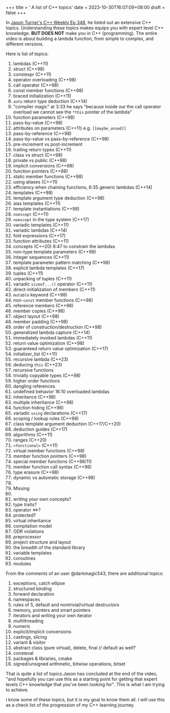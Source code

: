 +++
title = ' A list of C++ topics'
date = 2023-10-30T16:07:09+08:00
draft = false 
+++

In [Jason Turner's C++ Weekly Ep 348](https://www.youtube.com/watch?v=VpqwCDSfgz0), he listed out an extensive C++ topics. Understanding these topics makes equips you with expert level C++ knowledge. **BUT DOES NOT** make you in C++ (programming). The entire video is about building a lambda function, from simple to complex, and different versions.

Here is list of topics:

1. lambdas (C++11)
2. struct (C++98)
3. constexpr (C++11)
4. operator overloading (C++98)
5. call operator (C++98)
6. const member functions (C++98)
7. braced initialization (C++11)
8. `auto` return type deduction (C++14)
9. "compiler magic" at 3:33 he says "because inside our the call operator overload we cannot see the `*this` pointer of the lambda"
10. function parameters (C++98)
11. pass-by-value (C++98)
12. attributes on parameters (C++11) e.g. `[[maybe_unsed]]`
13. pass-by-reference (C++98)
14. pass-by-value vs pass-by-reference (C++98)
15. pre-increment vs post-increment
16. trailing return types (C++11)
17. class vs struct (C++98)
18. private vs public (C++98)
19. implicit conversions (C++98)
20. function pointers (C++98)
21. static member functions (C++98)
22. using aliases (C++11)
23. efficiency when chaining functions, 6:35 generic lambdas (C++14)
24. templates (C++98)
25. template argument type deduction (C++98)
26. aias templates (C++11)
27. template instantiations (C++98)
28. `noexcept` (C++11)
29. `noexcept` in the type system (C++17)
30. variadic templates (C++11)
31. variadic lambdas (C++14)
32. fold expressions (C++17)
33. function attributes (C++11)
34. concepts (C++20) 8:47 to constrain the lambdas
35. non-type template parameters (C++98)
36. integer sequences (C++11)
37. template parameter pattern matching (C++98)
38. explicit lambda templates (C++17)
39. tuples (C++11)
40. unpacking of tuples (C++11)
41. variadic `sizeof...()` operator (C++11)
42. direct-initialization of members (C++11)
43. `mutable` keyword (C++98)
44. non-`const` member functions (C++98)
45. reference members (C++98)
46. member copies (C++98) 
47. object layout (C++98)
48. member padding (C++98)
49. order of construction/destruction (C++98)
50. generalized lambda capture (C++14)
51. immediately invoked lambdas (C++11)
52. return value optimization (C++98)
53. guaranteed return value optimization (C++17)
54. initializer_list (C++11) 
55. recursive lambda (C++23)
56. deducing `this` (C++23)
57. recursive functions
58. trivially copyable types (C++98)
59. higher order functions
60. dangling references
61. undefined behavior 16:10 overloaded lambdas 
62. inheritance (C++98)
63. multiple inheritance (C++98)
64. function hiding (C++98)
65. variadic `using` declarations (C++17)
66. scoping / lookup rules (C++98)
67. class template argument deduction (C++17/C++20)
68. deduction guides (C++17)
69. algorithms (C++11)
70. ranges (C++20)
71. `<functional>` (C++11)
72. virtual member functions (C++98)
73. member function pointers (C++98)
74. special member functions (C++98/11)
75. member function call syntax (C++98)
76. type erasure (C++98)
77. dynamic vs automatic storage (C++98)
78. 
79. Missing 
80. 
81. writing your own concepts?
82. type traits? 
83. operator <=>?
84. protected?
85. virtual inheritance
86. compilation model
87. ODR violations
88. preprocessor
89. project structure and layout
90. the breadth of the standard library
91. variable templates
92. coroutines
93. modules

From the comments of an user @darkmagic543, there are additional topics:

1. exceptions, catch ellipse
2. structured binding
3. forward declaration
4. namespaces
5. rules of 5, default and nontrivial/virtual destructors
6. memory, pointers and smart pointers
7. iterators and writing your own iterator
8. multithreading
9. numeric
10. explicit/implicit conversions
11. castings, slicing
12. variant & visitor
13. abstract class (pure virtual), delete, final // default as well?
14. consteval
15. packages & libraries, cmake
16. signed/unsigned arithmetic, bitwise operations, bitset

That is quite a list of topics.Jason has concluded at the end of the video, "and hopefully you can use this as a starting point for getting that expert levels C++ knowledge that you've been looking for". This is what I am trying to achieve.

I know some of these topics, but it is my goal to know them all. I will use this as a check list of the progression of my C++ learning journey.

